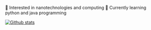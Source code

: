 
👀 Interested in nanotechnologies and computing
🌱 Currently learning python and java programming

<!---
ThePalm99/ThePalm99 is a ✨ special ✨ repository because its `README.md` (this file) appears on your GitHub profile.
You can click the Preview link to take a look at your changes.
--->
[![Github stats](https://github-readme-stats.vercel.app/api?username=il-palmi&count_private=true&include_all_commits=true&theme=gotham)](https://il-palmi.github.io/)
